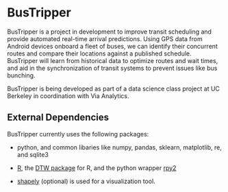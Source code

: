BusTripper
==========

BusTripper is a project in development to improve transit scheduling 
and provide automated real-time arrival predictions. Using GPS data 
from Android devices onboard a fleet of buses, we can identify their
concurrent routes and compare their locations against a published 
schedule. BusTripper will learn from historical data to optimize 
routes and wait times, and aid in the synchronization of transit
systems to prevent issues like bus bunching.

BusTripper is being developed as part of a data science class project 
at UC Berkeley in coordination with Via Analytics.

External Dependencies
---------------------

BusTripper currently uses the following packages:

* python, and common libaries like numpy, pandas, sklearn, matplotlib, re, and
  sqlite3

* [R](http://www.r-project.org/), the
  [DTW package](http://dtw.r-forge.r-project.org/) for R, and the
  python wrapper [rpy2](http://rpy.sourceforge.net/rpy2.html)

* [shapely](https://pypi.python.org/pypi/Shapely) (optional) is used
  for a visualization tool.
